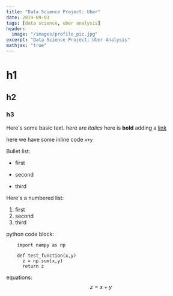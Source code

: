 ```yaml
---
title: "Data Science Project: Uber"
date: 2019-09-03
tags: [data science, uber analysis]
header:
  image: "/images/profile_pic.jpg"
excerpt: "Data Science Project: Uber Analysis"
mathjax: "true"
---
```

# h1
## h2
### h3

Here's some basic text.
here are *italics*
here is **bold**
adding a [link](https://www.basicmillion.com)

here we have some inline code `x+y`

Bullet list:
* first
+ second
- third

Here's a numbered list:
1. first
2. second
3. third

python code block:
```
    import numpy as np

    def test_function(x,y)
      z = np.sum(x,y)
      return z
```

equations:
$$z=x+y$$
